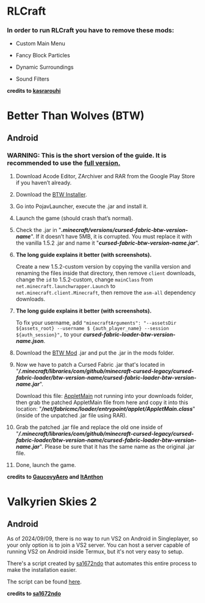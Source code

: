 # RLCraft

### In order to run RLCraft you have to remove these mods:

* Custom Main Menu

* Fancy Block Particles

* Dynamic Surroundings

* Sound Filters

**credits to [kasrarouhi](https://github.com/kasrarouhi)**

# Better Than Wolves (BTW)

## Android

### WARNING: This is the short version of the guide. It is recommended to use the [full version.](https://www.mediafire.com/file/3ex8b12pvwb2g9m/INSTALL_BTW_updated_v1.2.pdf/file)

1. Download Acode Editor, ZArchiver and RAR from the Google Play Store if you haven’t already. 

2. Download the [BTW Installer](https://github.com/BTW-Community/legacy-fabric-installer/releases/tag/1.1.1-btw).

3. Go into PojavLauncher, execute the .jar and install it.

4. Launch the game (should crash that’s normal).

5. Check the .jar in "***.minecraft/versions/cursed-fabric-btw-version-name***". If it doesn’t have 5MB, it is corrupted. You must replace it with the vanilla 1.5.2 .jar and name it "***cursed-fabric-btw-version-name.jar***".

6. **The long guide explains it better (with screenshots).**

	Create a new 1.5.2-custom version by copying the vanilla version and renaming the files inside that directory, then remove `client` downloads, change the `id` to 1.5.2-custom, change `mainClass` from `net.minecraft.launchwrapper.Launch` to `net.minecraft.client.Minecraft`, then remove the `asm-all` dependency downloads.

7. **The long guide explains it better (with screenshots).**

	To fix your username, add `"minecraftArguments": "--assetsDir ${assets_root} --username $
{auth_player_name} --session ${auth_session}",` to your ***cursed-fabric-loader-btw-version-name.json***.

8. Download the [BTW Mod](https://github.com/BTW-Community/Cursed-BTW/releases/tag/v0.5-beta-v2.1.1) .jar and put the .jar in the mods folder.

9. Now we have to patch a Cursed Fabric .jar that's located in "***/.minecraft/libraries/com/github/minecraft-cursed-legacy/cursed-fabric-loader/btw-version-name/cursed-fabric-loader-btw-version-name.jar***".

	Download this file: [AppletMain](https://github.com/ItAnthon/AppletMain-Patch) not running into your downloads folder, then grab the patched AppletMain file from here and copy it into this location: "***/net/fabricmc/loader/entrypoint/applet/AppletMain.class***" (inside of the unpatched .jar file using RAR).

10. Grab the patched .jar file and replace the old one inside of "***/.minecraft/libraries/com/github/minecraft-cursed-legacy/cursed-fabric-loader/btw-version-name/cursed-fabric-loader-btw-version-name.jar***". Please be sure that it has the same name as the original .jar file.

11. Done, launch the game.

**credits to [GaucovyAero](https://github.com/gaucovyaero/) and [ItAnthon](https://github.com/ItAnthon)**
   

# Valkyrien Skies 2
## Android

As of 2024/09/09, there is no way to run VS2 on Android in Singleplayer, so your only option is to join a VS2 server. You can host a server capable of running VS2 on Android inside Termux, but it's not very easy to setup. 

There's a script created by [sa1672ndo](https://github.com/sa1672ndo) that automates this entire process to make the installation easier.

The script can be found [here](https://github.com/sa1672ndo/vs2termux).

**credits to [sa1672ndo](https://github.com/sa1672ndo)**
